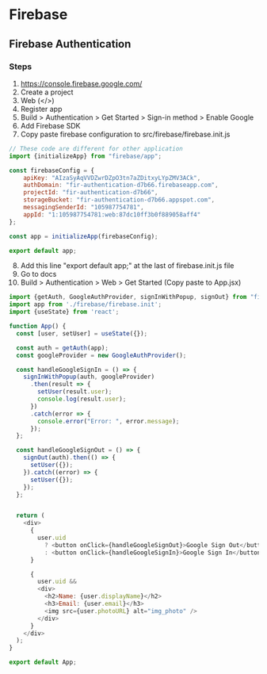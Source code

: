 # Firebase
## Firebase Authentication

### Steps
1. https://console.firebase.google.com/
2. Create a project
3. Web (</>)
4. Register app
5. Build > Authentication > Get Started > Sign-in method > Enable Google
6. Add Firebase SDK
7. Copy paste firebase configuration to src/firebase/firebase.init.js
```js
// These code are different for other application
import {initializeApp} from "firebase/app";

const firebaseConfig = {
    apiKey: "AIzaSyAqVVDZwrDZpO3tn7aZDitxyLYpZMV3ACk",
    authDomain: "fir-authentication-d7b66.firebaseapp.com",
    projectId: "fir-authentication-d7b66",
    storageBucket: "fir-authentication-d7b66.appspot.com",
    messagingSenderId: "105987754781",
    appId: "1:105987754781:web:87dc10ff3b0f889058aff4"
};

const app = initializeApp(firebaseConfig);

export default app;
```
8. Add this line "export default app;" at the last of firebase.init.js file
9.  Go to docs
10. Build > Authentication > Web > Get Started (Copy paste to App.jsx)
```js
import {getAuth, GoogleAuthProvider, signInWithPopup, signOut} from "firebase/auth";
import app from './firebase/firebase.init';
import {useState} from 'react';

function App() {
  const [user, setUser] = useState({});

  const auth = getAuth(app);
  const googleProvider = new GoogleAuthProvider();

  const handleGoogleSignIn = () => {
    signInWithPopup(auth, googleProvider)
      .then(result => {
        setUser(result.user);
        console.log(result.user);
      })
      .catch(error => {
        console.error("Error: ", error.message);
      });
  };

  const handleGoogleSignOut = () => {
    signOut(auth).then(() => {
      setUser({});
    }).catch((error) => {
      setUser({});
    });
  };


  return (
    <div>
      {
        user.uid
          ? <button onClick={handleGoogleSignOut}>Google Sign Out</button>
          : <button onClick={handleGoogleSignIn}>Google Sign In</button>
      }

      {
        user.uid &&
        <div>
          <h2>Name: {user.displayName}</h2>
          <h3>Email: {user.email}</h3>
          <img src={user.photoURL} alt="img_photo" />
        </div>
      }
    </div>
  );
}

export default App;
```
